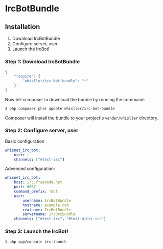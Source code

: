 IrcBotBundle
============

## Installation

1. Download IrcBotBundle
2. Configure server, user
3. Launch the IrcBot!

### Step 1: Download IrcBotBundle

```js
{
    "require": {
        "whisller/irc-bot-bundle": "*"
    }
}
```

Now tell composer to download the bundle by running the command:

``` bash
$ php composer.phar update whisller/irc-bot-bundle
```

Composer will install the bundle to your project's `vendor/whisller` directory.

### Step 2: Configure server, user

Basic configuration
```yaml
whisnet_irc_bot:
    user: ~
    channels: ["#test-irc"]
```

Advenced configuration:
```yaml
whisnet_irc_bot:
    host: irc.freenode.net
    port: 6667
    command_prefix: !bot
    user:
        username: IrcBotBundle
        hostname: example.com
        realname: IrcBotBundle
        servername: IrcBotBundle
    channels: ["#test-irc", "#test-other-irc"]
```

### Step 3: Launch the IrcBot!
``` bash
$ php app/console irc:launch
```